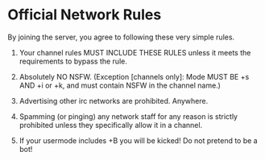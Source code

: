 # Official Network Rules

By joining the server, you agree to following these very simple rules.

1) Your channel rules MUST INCLUDE THESE RULES unless it meets the requirements to bypass the rule.

2) Absolutely NO NSFW. (Exception [channels only]: Mode MUST BE +s AND +i or +k, and must contain NSFW in the channel name.)

3) Advertising other irc networks are prohibited. Anywhere.

4) Spamming (or pinging) any network staff for any reason is strictly prohibited unless they specifically allow it in a channel.

5) If your usermode includes +B you will be kicked! Do not pretend to be a bot!
